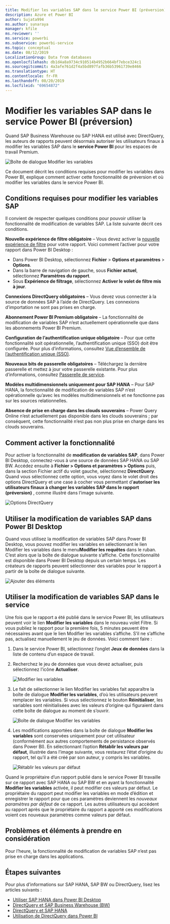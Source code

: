 ```yaml
---
title: Modifier les variables SAP dans le service Power BI (préversion)
description: Azure et Power BI
author: Sujata994
ms.author: sunaraya
manager: kfile
ms.reviewer: ''
ms.service: powerbi
ms.subservice: powerbi-service
ms.topic: conceptual
ms.date: 08/12/2019
LocalizationGroup: Data from databases
ms.openlocfilehash: db1d4a8a9734c910514b4952b664bf7ebce324c1
ms.sourcegitcommit: 4a3afe761d2f4a5bd897fafb36b53961739e8466
ms.translationtype: HT
ms.contentlocale: fr-FR
ms.lasthandoff: 08/20/2019
ms.locfileid: "69654872"
---
```

# <a name="edit-sap-variables-in-the-power-bi-service-preview"></a>Modifier les variables SAP dans le service Power BI (préversion)

Quand SAP Business Warehouse ou SAP HANA est utilisé avec DirectQuery, les auteurs de rapports peuvent désormais autoriser les utilisateurs finaux à modifier les variables SAP dans le **service Power BI** pour les espaces de travail Premium.

![Boîte de dialogue Modifier les variables](media/service-edit-sap-variables/sap-edit-variables-dialog.png)

Ce document décrit les conditions requises pour modifier les variables dans Power BI, explique comment activer cette fonctionnalité de préversion et où modifier les variables dans le service Power BI.

## <a name="requirements-for-sap-edit-variables"></a>Conditions requises pour modifier les variables SAP

Il convient de respecter quelques conditions pour pouvoir utiliser la fonctionnalité de modification de variables SAP. La liste suivante décrit ces conditions.

**Nouvelle expérience de filtre obligatoire** – Vous devez activer la [nouvelle expérience de filtre](power-bi-report-filter.md) pour votre rapport. Voici comment l’activer pour votre rapport dans Power BI Desktop :
- Dans Power BI Desktop, sélectionnez **Fichier** > **Options et paramètres** > **Options**.
- Dans la barre de navigation de gauche, sous **Fichier actuel**, sélectionnez **Paramètres du rapport**.
- Sous **Expérience de filtrage**, sélectionnez **Activer le volet de filtre mis à jour**.

**Connexions DirectQuery obligatoires** – Vous devez vous connecter à la source de données SAP à l’aide de DirectQuery. Les connexions d’importation ne sont pas prises en charge.

**Abonnement Power BI Premium obligatoire** – La fonctionnalité de modification de variables SAP n’est actuellement opérationnelle que dans les abonnements Power BI Premium.

**Configuration de l’authentification unique obligatoire** – Pour que cette fonctionnalité soit opérationnelle, l’authentification unique (SSO) doit être configurée. Pour plus d’informations, consultez [Vue d’ensemble de l’authentification unique (SSO)](service-gateway-sso-overview.md).

**Nouveaux bits de passerelle obligatoires** – Téléchargez la dernière passerelle et mettez à jour votre passerelle existante. Pour plus d’informations, consultez [Passerelle de service](service-gateway-onprem.md).

**Modèles multidimensionnels uniquement pour SAP HANA** – Pour SAP HANA, la fonctionnalité de modification de variables SAP n’est opérationnelle qu’avec les modèles multidimensionnels et ne fonctionne pas sur les sources relationnelles.

**Absence de prise en charge dans les clouds souverains** – Power Query Online n’est actuellement pas disponible dans les clouds souverains ; par conséquent, cette fonctionnalité n’est pas non plus prise en charge dans les clouds souverains.

## <a name="how-to-enable-the-feature"></a>Comment activer la fonctionnalité

Pour activer la fonctionnalité de **modification de variables SAP**, dans Power BI Desktop, connectez-vous à une source de données SAP HANA ou SAP BW. Accédez ensuite à **Fichier > Options et paramètres > Options** puis, dans la section Fichier actif du volet gauche, sélectionnez **DirectQuery**. Quand vous sélectionnez cette option, vous voyez dans le volet droit des options DirectQuery et une case à cocher vous permettant d’**autoriser les utilisateurs finaux à changer les variables SAP dans le rapport (préversion)** , comme illustré dans l’image suivante.

![Options DirectQuery](media/service-edit-sap-variables/sap-preview-setting-in-desktop.png)

## <a name="use-sap-edit-variables-in-power-bi-desktop"></a>Utiliser la modification de variables SAP dans Power BI Desktop

Quand vous utilisez la modification de variables SAP dans Power BI Desktop, vous pouvez modifier les variables en sélectionnant le lien Modifier les variables dans le menu**Modifier les requêtes** dans le ruban. C’est alors que la boîte de dialogue suivante s’affiche. Cette fonctionnalité est disponible dans Power BI Desktop depuis un certain temps. Les créateurs de rapports peuvent sélectionner des variables pour le rapport à partir de la boîte de dialogue suivante.

![Ajouter des éléments](media/service-edit-sap-variables/sap-variables-add-items.png)

## <a name="use-sap-edit-variables-in-the-service"></a>Utiliser la modification de variables SAP dans le service

Une fois que le rapport a été publié dans le service Power BI, les utilisateurs peuvent voir le lien **Modifier les variables** dans le nouveau volet Filtre. Si vous publiez le rapport pour la première fois, 5 minutes peuvent être nécessaires avant que le lien Modifier les variables s’affiche. S’il ne s’affiche pas, actualisez manuellement le jeu de données.
Voici comment faire :

1. Dans le service Power BI, sélectionnez l’onglet **Jeux de données** dans la liste de contenu d’un espace de travail.

2. Recherchez le jeu de données que vous devez actualiser, puis sélectionnez l’icône **Actualiser**.

    ![Modifier les variables](media/service-edit-sap-variables/sap-edit-variables-link.png)

3. Le fait de sélectionner le lien Modifier les variables fait apparaître la boîte de dialogue **Modifier les variables**, d’où les utilisateurs peuvent remplacer les variables. Si vous sélectionnez le bouton **Réinitialiser**, les variables sont réinitialisées avec les valeurs d’origine qui figuraient dans cette boîte de dialogue au moment de s’ouvrir.

    ![Boîte de dialogue Modifier les variables](media/service-edit-sap-variables/sap-edit-variables-dialog.png)

4. Les modifications apportées dans la boîte de dialogue **Modifier les variables** sont conservées uniquement pour cet utilisateur (conformément aux autres comportements de persistance observés dans Power BI). En sélectionnant l’option **Rétablir les valeurs par défaut**, illustrée dans l’image suivante, vous restaurez l’état d’origine du rapport, tel qu’il a été créé par son auteur, y compris les variables.

    ![Rétablir les valeurs par défaut](media/service-edit-sap-variables/reset-to-default.png)

Quand le propriétaire d’un rapport publié dans le service Power BI travaille sur ce rapport avec SAP HANA ou SAP BW et en ayant la fonctionnalité **Modifier les variables** activée, il peut modifier ces valeurs par défaut. Le propriétaire du rapport peut modifier les variables en mode d’édition et enregistrer le rapport pour que ces paramètres deviennent les *nouveaux paramètres par défaut* de ce rapport. Les autres utilisateurs qui accèdent au rapport après que le propriétaire du rapport a apporté ces modifications voient ces nouveaux paramètres comme valeurs par défaut.

## <a name="issues-and-considerations"></a>Problèmes et éléments à prendre en considération

Pour l’heure, la fonctionnalité de modification de variables SAP n’est pas prise en charge dans les applications.

## <a name="next-steps"></a>Étapes suivantes

Pour plus d’informations sur SAP HANA, SAP BW ou DirectQuery, lisez les articles suivants :

- [Utiliser SAP HANA dans Power BI Desktop](desktop-sap-hana.md)
- [DirectQuery et SAP Business Warehouse (BW)](desktop-directquery-sap-bw.md)
- [DirectQuery et SAP HANA](desktop-directquery-sap-hana.md)
- [Utilisation de DirectQuery dans Power BI](desktop-directquery-about.md)
